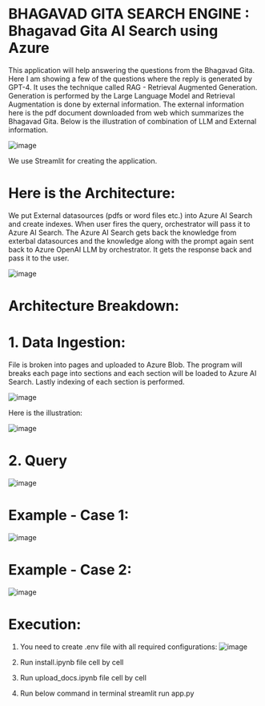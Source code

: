 # BHAGAVAD GITA SEARCH ENGINE : Bhagavad Gita AI Search using Azure

This application will help answering the questions from the Bhagavad Gita. Here I am showing a few of the questions where the reply is generated by GPT-4. It uses the technique called RAG - Retrieval Augmented Generation. Generation is performed by the Large Language Model and Retrieval Augmentation is done by external information. The external information here is the pdf document downloaded from web which summarizes the Bhagavad Gita. Below is the illustration of combination of LLM and External information.

![image](https://github.com/bhgtankita/BHAGAVAD-GITA-AI-SEARCH/assets/38418279/c030b6b8-3da3-4077-8cfc-1913fab94b4d)

We use Streamlit for creating the application.

# Here is the Architecture:

We put External datasources (pdfs or word files etc.) into Azure AI Search and create indexes. When user fires the query, orchestrator will pass it to Azure AI Search. The Azure AI Search gets back the knowledge from exterbal datasources and the knowledge along with the prompt again sent back to Azure OpenAI LLM by orchestrator. It gets the response back and pass it to the user.

![image](https://github.com/bhgtankita/BHAGAVAD-GITA-AI-SEARCH/assets/38418279/c9da0206-7678-48b2-977f-b3eb5a80c966)

# Architecture Breakdown:
# 1. Data Ingestion:

File is broken into pages and uploaded to Azure Blob. The program will breaks each page into sections and each section will be loaded to Azure AI Search. Lastly indexing of each section is performed.

![image](https://github.com/bhgtankita/BHAGAVAD-GITA-AI-SEARCH/assets/38418279/ce87710e-7318-480b-ac37-eb50422aee96)

Here is the illustration:

![image](https://github.com/bhgtankita/BHAGAVAD-GITA-AI-SEARCH/assets/38418279/d9e580cf-28bd-4927-8a90-5092c619dc1e)

# 2. Query

![image](https://github.com/bhgtankita/BHAGAVAD-GITA-AI-SEARCH/assets/38418279/12fdd7b8-48d5-41ce-967c-345fcec75474)


# Example - Case 1: 

![image](https://github.com/bhgtankita/BHAGAVAD-GITA-AI-SEARCH/assets/38418279/de632139-c506-4ffd-9113-d414651bf1ff)

# Example - Case 2: 

![image](https://github.com/bhgtankita/BHAGAVAD-GITA-AI-SEARCH/assets/38418279/8fd84ec6-c625-4cdf-ba6d-a754e53066f7)

# Execution:

1. You need to create .env file with all required configurations:
![image](https://github.com/bhgtankita/BHAGAVAD-GITA-AI-SEARCH/assets/38418279/cf839fde-ec93-43a4-85f2-ef506596bb45)

2. Run install.ipynb file cell by cell
3. Run upload_docs.ipynb file cell by cell
4. Run below command in terminal
     streamlit run app.py
